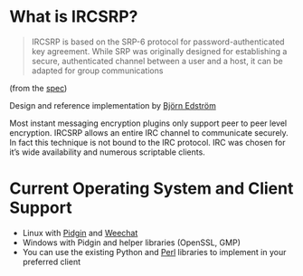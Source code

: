# What is IRCSRP? #

> IRCSRP is based on the SRP-6 protocol for password-authenticated key agreement. While SRP was originally designed for establishing a secure, authenticated channel between a user and a host, it can be adapted for group communications

(from the [spec](http://www.bjrn.se/ircsrp/ircsrp.2.0.txt))

Design and reference implementation by [Björn Edström](http://www.bjrn.se/ircsrp/)

Most instant messaging encryption plugins only support peer to peer level encryption. IRCSRP allows
an entire IRC channel to communicate securely. In fact this technique is not bound to the IRC
protocol. IRC was chosen for it’s wide availability and numerous scriptable clients.

# Current Operating System and Client Support #

* Linux with [Pidgin](http://pidgim.im) and [Weechat](http://www.weechat.org/)
* Windows with Pidgin and helper libraries (OpenSSL, GMP)
* You can use the existing Python[]() and [Perl](https://metacpan.org/module/Algorithm::IRCSRP2) libraries to implement in your preferred client
